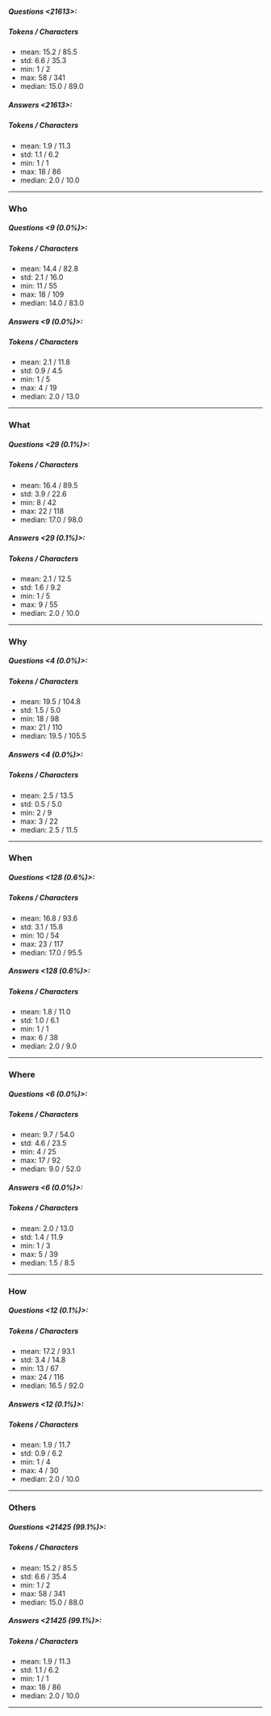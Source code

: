 ##### Questions <21613>:
##### Tokens / Characters 
* mean: 15.2 / 85.5
* std: 6.6 / 35.3
* min: 1 / 2
* max: 58 / 341
* median: 15.0 / 89.0
##### Answers <21613>:
##### Tokens / Characters 
* mean: 1.9 / 11.3
* std: 1.1 / 6.2
* min: 1 / 1
* max: 18 / 86
* median: 2.0 / 10.0
------
### Who
##### Questions <9 (0.0%)>:
##### Tokens / Characters 
* mean: 14.4 / 82.8
* std: 2.1 / 16.0
* min: 11 / 55
* max: 18 / 109
* median: 14.0 / 83.0
##### Answers <9 (0.0%)>:
##### Tokens / Characters 
* mean: 2.1 / 11.8
* std: 0.9 / 4.5
* min: 1 / 5
* max: 4 / 19
* median: 2.0 / 13.0
------
### What
##### Questions <29 (0.1%)>:
##### Tokens / Characters 
* mean: 16.4 / 89.5
* std: 3.9 / 22.6
* min: 8 / 42
* max: 22 / 118
* median: 17.0 / 98.0
##### Answers <29 (0.1%)>:
##### Tokens / Characters 
* mean: 2.1 / 12.5
* std: 1.6 / 9.2
* min: 1 / 5
* max: 9 / 55
* median: 2.0 / 10.0
------
### Why
##### Questions <4 (0.0%)>:
##### Tokens / Characters 
* mean: 19.5 / 104.8
* std: 1.5 / 5.0
* min: 18 / 98
* max: 21 / 110
* median: 19.5 / 105.5
##### Answers <4 (0.0%)>:
##### Tokens / Characters 
* mean: 2.5 / 13.5
* std: 0.5 / 5.0
* min: 2 / 9
* max: 3 / 22
* median: 2.5 / 11.5
------
### When
##### Questions <128 (0.6%)>:
##### Tokens / Characters 
* mean: 16.8 / 93.6
* std: 3.1 / 15.8
* min: 10 / 54
* max: 23 / 117
* median: 17.0 / 95.5
##### Answers <128 (0.6%)>:
##### Tokens / Characters 
* mean: 1.8 / 11.0
* std: 1.0 / 6.1
* min: 1 / 1
* max: 6 / 38
* median: 2.0 / 9.0
------
### Where
##### Questions <6 (0.0%)>:
##### Tokens / Characters 
* mean: 9.7 / 54.0
* std: 4.6 / 23.5
* min: 4 / 25
* max: 17 / 92
* median: 9.0 / 52.0
##### Answers <6 (0.0%)>:
##### Tokens / Characters 
* mean: 2.0 / 13.0
* std: 1.4 / 11.9
* min: 1 / 3
* max: 5 / 39
* median: 1.5 / 8.5
------
### How
##### Questions <12 (0.1%)>:
##### Tokens / Characters 
* mean: 17.2 / 93.1
* std: 3.4 / 14.8
* min: 13 / 67
* max: 24 / 116
* median: 16.5 / 92.0
##### Answers <12 (0.1%)>:
##### Tokens / Characters 
* mean: 1.9 / 11.7
* std: 0.9 / 6.2
* min: 1 / 4
* max: 4 / 30
* median: 2.0 / 10.0
------
### Others
##### Questions <21425 (99.1%)>:
##### Tokens / Characters 
* mean: 15.2 / 85.5
* std: 6.6 / 35.4
* min: 1 / 2
* max: 58 / 341
* median: 15.0 / 88.0
##### Answers <21425 (99.1%)>:
##### Tokens / Characters 
* mean: 1.9 / 11.3
* std: 1.1 / 6.2
* min: 1 / 1
* max: 18 / 86
* median: 2.0 / 10.0
------
